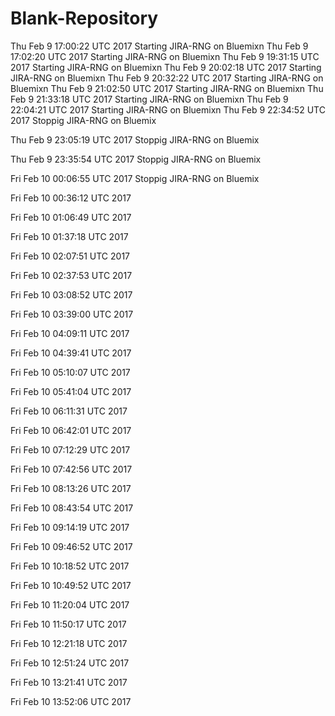 # Blank-Repository
Thu Feb 9 17:00:22 UTC 2017 Starting JIRA-RNG on Bluemixn
Thu Feb 9 17:02:20 UTC 2017 Starting JIRA-RNG on Bluemixn
Thu Feb 9 19:31:15 UTC 2017 Starting JIRA-RNG on Bluemixn
Thu Feb 9 20:02:18 UTC 2017 Starting JIRA-RNG on Bluemixn
Thu Feb 9 20:32:22 UTC 2017 Starting JIRA-RNG on Bluemixn
Thu Feb 9 21:02:50 UTC 2017 Starting JIRA-RNG on Bluemixn
Thu Feb 9 21:33:18 UTC 2017 Starting JIRA-RNG on Bluemixn
Thu Feb 9 22:04:21 UTC 2017 Starting JIRA-RNG on Bluemixn
Thu Feb 9 22:34:52 UTC 2017 Stoppig JIRA-RNG on Bluemix
 
Thu Feb 9 23:05:19 UTC 2017 Stoppig JIRA-RNG on Bluemix
 
Thu Feb 9 23:35:54 UTC 2017 Stoppig JIRA-RNG on Bluemix
 
Fri Feb 10 00:06:55 UTC 2017 Stoppig JIRA-RNG on Bluemix
 
Fri Feb 10 00:36:12 UTC 2017
 
Fri Feb 10 01:06:49 UTC 2017
 
Fri Feb 10 01:37:18 UTC 2017
 
Fri Feb 10 02:07:51 UTC 2017
 
Fri Feb 10 02:37:53 UTC 2017
 
Fri Feb 10 03:08:52 UTC 2017
 
Fri Feb 10 03:39:00 UTC 2017
 
Fri Feb 10 04:09:11 UTC 2017
 
Fri Feb 10 04:39:41 UTC 2017
 
Fri Feb 10 05:10:07 UTC 2017
 
Fri Feb 10 05:41:04 UTC 2017
 
Fri Feb 10 06:11:31 UTC 2017
 
Fri Feb 10 06:42:01 UTC 2017
 
Fri Feb 10 07:12:29 UTC 2017
 
Fri Feb 10 07:42:56 UTC 2017
 
Fri Feb 10 08:13:26 UTC 2017
 
Fri Feb 10 08:43:54 UTC 2017
 
Fri Feb 10 09:14:19 UTC 2017
 
Fri Feb 10 09:46:52 UTC 2017
 
Fri Feb 10 10:18:52 UTC 2017
 
Fri Feb 10 10:49:52 UTC 2017
 
Fri Feb 10 11:20:04 UTC 2017
 
Fri Feb 10 11:50:17 UTC 2017
 
Fri Feb 10 12:21:18 UTC 2017
 
Fri Feb 10 12:51:24 UTC 2017
 
Fri Feb 10 13:21:41 UTC 2017
 
Fri Feb 10 13:52:06 UTC 2017
 
